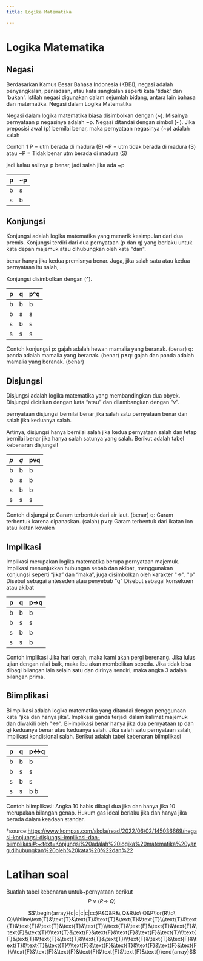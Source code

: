 ```yaml
---
title: Logika Matematika

---
```


# Logika Matematika
## Negasi
Berdasarkan Kamus Besar Bahasa Indonesia (KBBI), negasi adalah penyangkalan, peniadaan, atau kata sangkalan seperti kata 'tidak' dan 'bukan'. Istilah negasi digunakan dalam sejumlah bidang, antara lain bahasa dan matematika.
Negasi dalam Logika Matematika

Negasi dalam logika matematika 
biasa disimbolkan dengan (~). 
Misalnya pernyataan p negasinya adalah ~p. 
Negasi ditandai dengan simbol (~). Jika preposisi awal (p) bernilai benar, maka pernyataan negasinya (~p) adalah salah


Contoh 1
P = utm berada di madura (B)
~P = utm tidak berada di madura (S)
atau
~P = Tidak benar utm berada di madura (S)

jadi kalau aslinya p benar, jadi salah jika ada ~p


| p | ~p |
| -------- | -------- | 
|  b   |   s  |
|s|b|

## Konjungsi
Konjungsi adalah logika matematika yang menarik kesimpulan dari dua premis. Konjungsi terdiri dari dua pernyataan (p dan q) yang berlaku untuk kata depan majemuk atau dihubungkan oleh kata "dan".

benar hanya jika kedua premisnya benar. 
Juga, jika salah satu atau kedua pernyataan itu salah, . 

Konjungsi disimbolkan dengan (^).


| p | q | p^q |
| -------- | -------- | -------- |
| b     | b     | b     |
| b     | s     | s     |
| s     | b     | s     |
| s     | s     | s    |

Contoh konjungsi 
p: gajah adalah hewan mamalia yang beranak. (benar)
q: panda adalah mamalia yang beranak. (benar)
p∧q: gajah dan panda adalah mamalia yang beranak. (benar) 



## Disjungsi
Disjungsi adalah logika matematika yang membandingkan dua obyek. Disjungsi dicirikan dengan kata “atau” dan dilambangkan dengan “v”.

pernyataan disjungsi bernilai benar jika salah satu pernyataan benar dan salah jika keduanya salah. 

Artinya, disjungsi hanya bernilai salah jika kedua pernyataan salah dan tetap bernilai benar jika hanya salah satunya yang salah. Berikut adalah tabel kebenaran disjungsi!


| $p$ | $q$ | pvq |
| -------- | -------- | -------- |
| b     | b     | b     |
| b     | s     | b     |
| s     | b     | b     |
| s    | s     | s    |

Contoh disjungsi 
p: Garam terbentuk dari air laut. (benar) 
q: Garam terbentuk karena dipanaskan. (salah)
p∨q: Garam terbentuk dari ikatan ion atau ikatan kovalen

## Implikasi
Implikasi merupakan logika matematika berupa pernyataan majemuk. Implikasi menunjukkan hubungan sebab dan akibat, menggunakan konjungsi seperti “jika” dan “maka”, juga disimbolkan oleh karakter "→".
"p" Disebut sebagai anteseden atau penyebab
"q" Disebut sebagai konsekuen atau akibat



| p | q | p→q |
| -------- | -------- | -------- |
|b     | b     | b     |
|b     | s   | s     |
|s     | b     |  b     |
|   s  | s     | b     |

Contoh implikasi 
Jika hari cerah, maka kami akan pergi berenang.
Jika lulus ujian dengan nilai baik, maka ibu akan membelikan sepeda. Jika tidak bisa dibagi bilangan lain selain satu dan dirinya sendiri, maka angka 3 adalah bilangan prima. 



## Biimplikasi
Biimplikasi adalah logika matematika yang ditandai dengan penggunaan kata “jika dan hanya jika”. Implikasi ganda terjadi dalam kalimat majemuk dan diwakili oleh "↔". Bi-implikasi  benar hanya  jika dua pernyataan (p dan q) keduanya benar atau keduanya salah. Jika salah satu pernyataan salah, implikasi kondisional salah. Berikut adalah tabel kebenaran biimplikasi



| p | q | p↔q |
| -------- | -------- | -------- |
| b     | b     | b     |
| b     | s     | s     |
| s    | b     | s     |
| s    | s     | b b   |



Contoh biimplikasi: 
Angka 10 habis dibagi dua jika dan hanya jika 10 merupakan bilangan genap. 
Hukum gas ideal berlaku jika dan hanya jika berada dalam keadaan standar.

*source:https://www.kompas.com/skola/read/2022/06/02/145036669/negasi-konjungsi-disjungsi-implikasi-dan-biimplikasi#:~:text=Konjungsi%20adalah%20logika%20matematika%20yang,dihubungkan%20oleh%20kata%20%22dan%22

# Latihan soal
Buatlah tabel kebenaran untuk~pernyataan berikut $$P\lor(R\to\ Q)$$

$$\begin{array}{c|c|c|c|cc}P&Q&R&\ Q&R\to\ Q&P\lor(R\to\ Q)\\\hline\text{Т}&\text{Т}&\text{Т}&\text{T}&\text{T}&\text{T}\\\text{Т}&\text{Т}&\text{F}&\text{T}&\text{T}&\text{T}\\\text{T}&\text{F}&\text{T}&\text{F}&\text{F}&\text{T}\\\text{T}&\text{F}&\text{F}&\text{F}&\text{F}&\text{T}\\\text{F}&\text{T}&\text{T}&\text{T}&\text{T}&\text{T}\\\text{F}&\text{T}&\text{F}&\text{T}&\text{T}&\text{T}\\\text{F}&\text{F}&\text{T}&\text{F}&\text{F}&\text{F}\\\text{F}&\text{F}&\text{F}&\text{F}&\text{F}&\text{F}&\text{}\end{array}$$